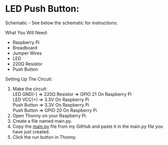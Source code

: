 # LED Push Button:
Schematic - See below the schematic for instructions:
 

 
What You Will Need:
- Raspberry Pi
- Breadboard
- Jumper Wires
- LED
- 220Ω Resistor
- Push Button

Setting Up The Circuit:
1. Make the circuit: \
   LED GND(-) => 220Ω Resistor => GPIO 21 On Raspberry Pi \
   LED VCC(+) => 3.3V On Raspberry Pi \
   Push Button => 3.3V On Raspberry Pi \
   Push Button => GPIO 20 On Raspberry Pi
3. Open Thonny on your Raspberry Pi.
4. Create a file named main.py.
5. Copy the [main.py](main.py) file from my GitHub and paste it in the main.py file you have just created.
6. Click the run button in Thonny.
